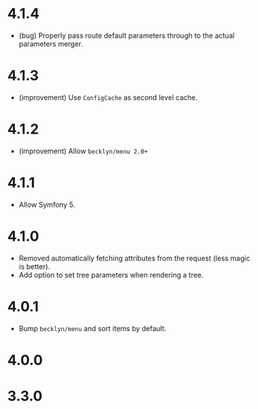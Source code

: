 4.1.4
=====

*   (bug) Properly pass route default parameters through to the actual parameters merger.


4.1.3
=====

*   (improvement) Use `ConfigCache` as second level cache.


4.1.2
=====

*   (improvement) Allow `becklyn/menu 2.0+`


4.1.1
=====

*   Allow Symfony 5.


4.1.0
=====

*   Removed automatically fetching attributes from the request (less magic is better).
*   Add option to set tree parameters when rendering a tree.


4.0.1
=====

*   Bump `becklyn/menu` and sort items by default.


4.0.0
=====


3.3.0
=====
